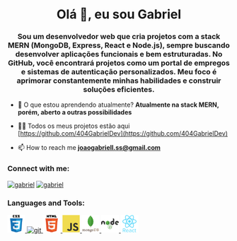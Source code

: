 <h1 align="center">Olá 👋, eu sou Gabriel</h1>
<h3 align="center"> Sou um desenvolvedor web que cria projetos com a stack MERN (MongoDB, Express, React e Node.js), sempre buscando desenvolver aplicações funcionais e bem estruturadas. No GitHub, você encontrará projetos como um portal de empregos e sistemas de autenticação personalizados. Meu foco é aprimorar constantemente minhas habilidades e construir soluções eficientes.</h3>

- 🌱 O que estou aprendendo atualmente? **Atualmente na stack MERN, porém, aberto a outras possibilidades**

- 👨‍💻 Todos os meus projetos estão aqui [https://github.com/404GabrielDev](https://github.com/404GabrielDev)

- 📫 How to reach me **joaogabriell.ss@gmail.com**

<h3 align="left">Connect with me:</h3>
<p align="left">
<a href="https://dev.to/gabriel" target="blank"><img align="center" src="https://raw.githubusercontent.com/rahuldkjain/github-profile-readme-generator/master/src/images/icons/Social/devto.svg" alt="gabriel" height="30" width="40" /></a>
<a href="https://linkedin.com/in/gabriel" target="blank"><img align="center" src="https://raw.githubusercontent.com/rahuldkjain/github-profile-readme-generator/master/src/images/icons/Social/linked-in-alt.svg" alt="gabriel" height="30" width="40" /></a>
</p>

<h3 align="left">Languages and Tools:</h3>
<p align="left"> <a href="https://www.w3schools.com/css/" target="_blank" rel="noreferrer"> <img src="https://raw.githubusercontent.com/devicons/devicon/master/icons/css3/css3-original-wordmark.svg" alt="css3" width="40" height="40"/> </a> <a href="https://git-scm.com/" target="_blank" rel="noreferrer"> <img src="https://www.vectorlogo.zone/logos/git-scm/git-scm-icon.svg" alt="git" width="40" height="40"/> </a> <a href="https://www.w3.org/html/" target="_blank" rel="noreferrer"> <img src="https://raw.githubusercontent.com/devicons/devicon/master/icons/html5/html5-original-wordmark.svg" alt="html5" width="40" height="40"/> </a> <a href="https://developer.mozilla.org/en-US/docs/Web/JavaScript" target="_blank" rel="noreferrer"> <img src="https://raw.githubusercontent.com/devicons/devicon/master/icons/javascript/javascript-original.svg" alt="javascript" width="40" height="40"/> </a> <a href="https://www.mongodb.com/" target="_blank" rel="noreferrer"> <img src="https://raw.githubusercontent.com/devicons/devicon/master/icons/mongodb/mongodb-original-wordmark.svg" alt="mongodb" width="40" height="40"/> </a> <a href="https://nodejs.org" target="_blank" rel="noreferrer"> <img src="https://raw.githubusercontent.com/devicons/devicon/master/icons/nodejs/nodejs-original-wordmark.svg" alt="nodejs" width="40" height="40"/> </a> <a href="https://reactjs.org/" target="_blank" rel="noreferrer"> <img src="https://raw.githubusercontent.com/devicons/devicon/master/icons/react/react-original-wordmark.svg" alt="react" width="40" height="40"/> </a> </p>
